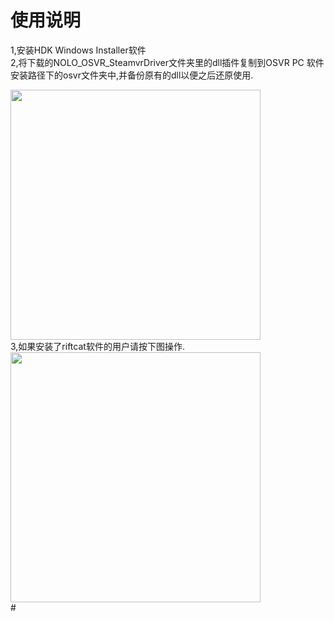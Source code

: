 # 使用说明  
1,安装HDK Windows Installer软件  
2,将下载的NOLO_OSVR_SteamvrDriver文件夹里的dll插件复制到OSVR PC 软件安装路径下的osvr文件夹中,并备份原有的dll以便之后还原使用.  
<div><img width=400 heigh=200 src="https://github.com/NOLOVR/NOLO-Others/blob/master/Windows-SDK-Others/picture/15.jpg"/></div>
3,如果安装了riftcat软件的用户请按下图操作.
<div><img width=400 heigh=200 src="https://github.com/NOLOVR/NOLO-Others/blob/master/Windows-SDK-Others/picture/14.jpg"/></div>
#